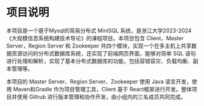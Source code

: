 # 项目说明

本项目是一个基于Mysql的简易分布式 MiniSQL 系统，是浙江大学2023-2024《大规模信息系统构建技术导论》的课程项目。本项目包含 Client，Master Server，Region Server 和 Zookeeper 共四个模块，实现一个在多主机上共享数据资源访问的分布式数据库系统，还实现了前端网页界面，能够对简单 SQL 语句进行处理和解析，实现了基本分布式数据库的功能，包括容错容灾、负载均衡、副本管理等。  

本项目的 Master Server、Region Server、Zookeeper 使用 Java 语言开发，使用 Maven和Gradle 作为项目管理工具，Client 基于 React框架进行开发。整体项目并使用 Github 进行版本管理和协作开发，由小组内的三名成员共同完成。